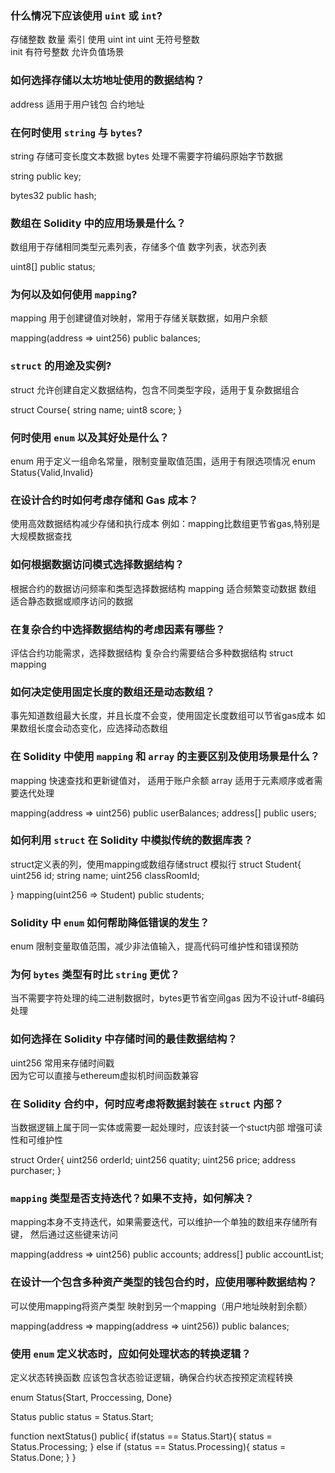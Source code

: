 ### 什么情况下应该使用 `uint` 或 `int`?

存储整数 数量 索引 使用 uint int
uint 无符号整数  
init 有符号整数 允许负值场景

### 如何选择存储以太坊地址使用的数据结构？

address  适用于用户钱包  合约地址



### 在何时使用 `string` 与 `bytes`?

string 存储可变长度文本数据
bytes 处理不需要字符编码原始字节数据

string public key;

bytes32 public hash;


### 数组在 Solidity 中的应用场景是什么？

数组用于存储相同类型元素列表，存储多个值 数字列表，状态列表

uint8[] public status;


### 为何以及如何使用 `mapping`?

mapping 用于创建键值对映射，常用于存储关联数据，如用户余额

mapping(address => uint256) public balances;


### `struct` 的用途及实例?

struct 允许创建自定义数据结构，包含不同类型字段，适用于复杂数据组合

struct Course{
    string name;
    uint8 score;
}



### 何时使用 `enum` 以及其好处是什么？

enum 用于定义一组命名常量，限制变量取值范围，适用于有限选项情况
enum Status{Valid,Invalid}


### 在设计合约时如何考虑存储和 Gas 成本？

使用高效数据结构减少存储和执行成本 
例如：mapping比数组更节省gas,特别是大规模数据查找


### 如何根据数据访问模式选择数据结构？

根据合约的数据访问频率和类型选择数据结构
mapping 适合频繁变动数据
数组 适合静态数据或顺序访问的数据


### 在复杂合约中选择数据结构的考虑因素有哪些？

评估合约功能需求，选择数据结构
复杂合约需要结合多种数据结构  struct mapping


### 如何决定使用固定长度的数组还是动态数组？
事先知道数组最大长度，并且长度不会变，使用固定长度数组可以节省gas成本
如果数组长度会动态变化，应选择动态数组



### 在 Solidity 中使用 `mapping` 和 `array` 的主要区别及使用场景是什么？

mapping 快速查找和更新键值对， 适用于账户余额
array 适用于元素顺序或者需要迭代处理

mapping(address => uint256) public userBalances;
address[] public users;

### 如何利用 `struct` 在 Solidity 中模拟传统的数据库表？

struct定义表的列，使用mapping或数组存储struct 模拟行
struct Student{
    uint256 id;
    string name;
    uint256 classRoomId;

}
mapping(uint256 => Student) public students;


### Solidity 中 `enum` 如何帮助降低错误的发生？

enum 限制变量取值范围，减少非法值输入，提高代码可维护性和错误预防 

### 为何 `bytes` 类型有时比 `string` 更优？
当不需要字符处理的纯二进制数据时，bytes更节省空间gas
因为不设计utf-8编码处理


### 如何选择在 Solidity 中存储时间的最佳数据结构？

uint256 常用来存储时间戳  
因为它可以直接与ethereum虚拟机时间函数兼容

### 在 Solidity 合约中，何时应考虑将数据封装在 `struct` 内部？

当数据逻辑上属于同一实体或需要一起处理时，应该封装一个stuct内部
增强可读性和可维护性

struct Order{
    uint256 orderId;
    uint256 quatity;
    uint256 price;
    address purchaser;
}


### `mapping` 类型是否支持迭代？如果不支持，如何解决？

mapping本身不支持迭代，如果需要迭代，可以维护一个单独的数组来存储所有键，
然后通过这些键来访问

mapping(address => uint256) public accounts;
address[] public accountList;


### 在设计一个包含多种资产类型的钱包合约时，应使用哪种数据结构？

可以使用mapping将资产类型 映射到另一个mapping（用户地址映射到余额）

mapping(address => mapping(address => uint256)) public balances;



### 使用 `enum` 定义状态时，应如何处理状态的转换逻辑？

定义状态转换函数 应该包含状态验证逻辑，确保合约状态按预定流程转换

enum Status{Start, Proccessing, Done}

Status public status = Status.Start;

function nextStatus() public{
    if(status == Status.Start){
        status = Status.Processing;
    } else if (status == Status.Processing){
        status = Status.Done;
    }
}

